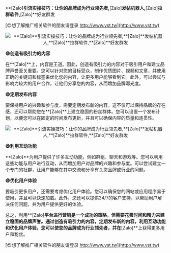 **[Zalo]**引流实操技巧：让你的品牌成为行业领先者,**[Zalo]**发帖机器人,**[Zalo]**拉群软件,**[Zalo]**好友群发

[😍想了解推广相关软件的朋友请登录 http://www.vst.tw](http://www.vst.tw)

 <center><img src="https://vst.tw/MP4/tuiguang/png/0.png" alt="**[Zalo]**引流实操技巧：让你的品牌成为行业领先者,**[Zalo]**发帖机器人,**[Zalo]**拉群软件,**[Zalo]**好友群发"></center>

**😄创造有吸引力的内容**

在**[Zalo]**上，内容是王道。因此，创造有吸引力的内容对于吸引用户和建立品牌声誉至关重要。您可以针对您的目标受众，制作优质图片、视频和文章，并使用正确的关键词和标签来优化您的内容，让更多用户能够看到它。此外，可以尝试与影响力较大的用户合作，让他们分享您的内容，从而增加品牌曝光度。

**😄定期发布内容**

要保持用户的兴趣和参与度，需要定期发布新的内容。这不仅可以保持品牌的存在感，还可以帮助您在**[Zalo]**上建立稳固的粉丝群体。您可以设置一个发布计划，以便您可以在固定的时间发布更新，并且可以确保内容的质量和连贯性。

 <center><img src="https://vst.tw/MP4/tuiguang/png/8.png" alt="**[Zalo]**引流实操技巧：让你的品牌成为行业领先者,**[Zalo]**发帖机器人,**[Zalo]**拉群软件,**[Zalo]**好友群发"></center>

**😄利用互动功能**

**[Zalo]**为用户提供了许多互动功能，例如群组、聊天和游戏等。您可以利用这些功能与用户进行互动，从而增加用户对品牌的兴趣和参与度。可以尝试建立一个专门的社群，让用户能够在其中交流和分享有关您品牌或行业的问题。

**😄优化用户体验**

要吸引更多用户，还需要考虑优化用户体验。您可以确保您的网站或应用程序易于使用，并且可以快速加载。此外，您还可以提供24/7的客户支持，以帮助用户解决任何问题，并为用户提供更好的体验。

总之，利用**[Zalo]**平台进行营销是一个成功的策略，但需要花费时间和精力来建立稳固的品牌声誉。通过创造有吸引力的内容，定期发布新的内容，利用互动功能和优化用户体验，您可以使您的品牌成为行业领先者，并在**[Zalo]**上获得更多用户和粉丝。

[😍想了解推广相关软件的朋友请登录 http://www.vst.tw](http://www.vst.tw)



